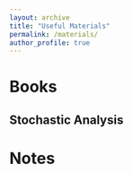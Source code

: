 ```yaml
---
layout: archive
title: "Useful Materials"
permalink: /materials/
author_profile: true
---
```


# Books

## Stochastic Analysis


# Notes



